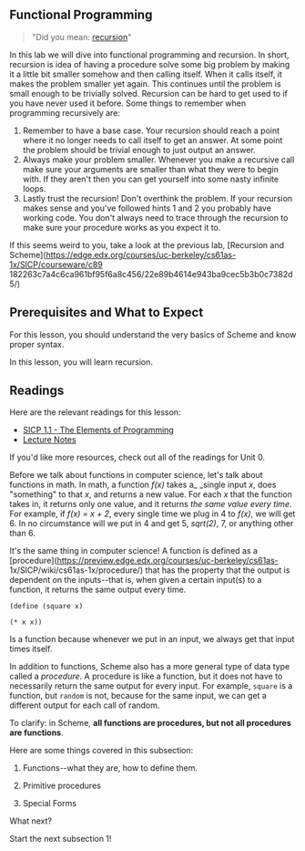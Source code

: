 ## Functional Programming

> "Did you mean: [recursion](https://www.google.com/search?q=recursion)"

In this lab we will dive into functional programming and recursion. In short,
recursion is idea of having a procedure solve some big problem by making it a
little bit smaller somehow and then calling itself. When it calls itself, it
makes the problem smaller yet again. This continues until the problem is small
enough to be trivially solved. Recursion can be hard to get used to if you
have never used it before. Some things to remember when programming
recursively are:

  1. Remember to have a base case. Your recursion should reach a point where it no longer needs to call itself to get an answer. At some point the problem should be trivial enough to just output an answer.
  2. Always make your problem smaller. Whenever you make a recursive call make sure your arguments are smaller than what they were to begin with. If they aren't then you can get yourself into some nasty infinite loops.
  3. Lastly trust the recursion! Don't overthink the problem. If your recursion makes sense and you've followed hints 1 and 2 you probably have working code. You don't always need to trace through the recursion to make sure your procedure works as you expect it to.

If this seems weird to you, take a look at the previous lab, [Recursion and
Scheme](https://edge.edx.org/courses/uc-berkeley/cs61as-1x/SICP/courseware/c89
182263c7a4c6ca961bf95f6a8c456/22e89b4614e943ba9cec5b3b0c7382d5/)

## Prerequisites and What to Expect

For this lesson, you should understand the very basics of Scheme and know
proper syntax.

In this lesson, you will learn recursion.

## Readings

Here are the relevant readings for this lesson:

  * [SICP 1.1 - The Elements of Programming](http://mitpress.mit.edu/sicp/full-text/book/book-Z-H-10.html#%25_sec_1.1)
  * [Lecture Notes](https://docs.google.com/document/d/1_E7HFl1F0L-CCkL3UJfBtdhMwIRuMHuMzy05ByYn7Fk/edit)

If you'd like more resources, check out all of the readings for Unit 0.

Before we talk about functions in computer science, let's talk about functions
in math. In math, a function _f(x)_ takes a_ _single input _x_, does
"something" to that _x_, and returns a new value. For each _x_ that the
function takes in, it returns only one value, and it returns _the same value
every time_. For example, if _f(x) = x + 2_, every single time we plug in 4 to
_f(x)_, we will get 6. In no circumstance will we put in 4 and get  5,
_sqrt(2)_, 7, or anything other than 6.

It's the same thing in computer science! A function is defined as a
[procedure](https://preview.edge.edx.org/courses/uc-berkeley/cs61as-
1x/SICP/wiki/cs61as-1x/procedure/) that has the property that the output is
dependent on the inputs--that is, when given a certain input(s) to a function,
it returns the same output every time.

`(define (square x)`

`(* x x))`

Is a function because whenever we put in an input, we always get that input
times itself.

In addition to functions, Scheme also has a more general type of data type
called a _procedure_. A procedure is like a function, but it does not have to
necessarily return the same output for every input. For example, `square` is a
function, but `random` is not, because for the same input, we can get a
different output for each call of random.

To clarify: in Scheme, **all functions are procedures, but not all procedures
are functions**.

Here are some things covered in this subsection:

1. Functions--what they are, how to define them.

2. Primitive procedures

3. Special Forms

What next?

Start the next subsection 1!

